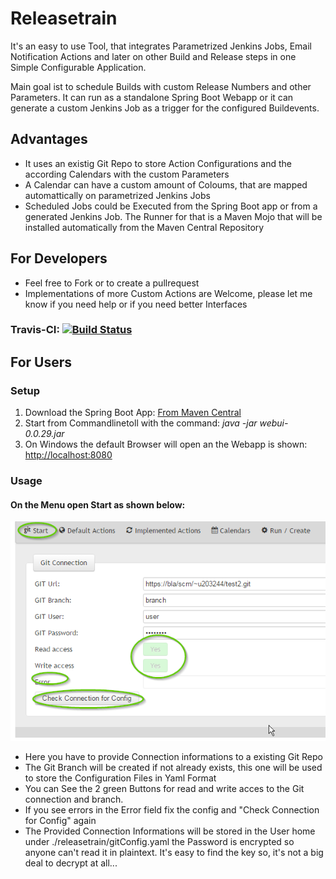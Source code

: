 # Releasetrain
It's an easy to use Tool, that integrates Parametrized Jenkins Jobs, Email Notification Actions and later on other Build and Release steps in one Simple Configurable Application.

Main goal ist to schedule Builds with custom Release Numbers and other Parameters. It can run as a standalone Spring Boot Webapp or it can generate a custom Jenkins Job as a trigger for the configured Buildevents.

## Advantages
- It uses an existig Git Repo to store Action Configurations and the according Calendars with the custom Parameters
- A Calendar can have a custom amount of Coloums, that are mapped automattically on parametrized Jenkins Jobs
- Scheduled Jobs could be Executed from the Spring Boot app or from a generated Jenkins Job. The Runner for that is a Maven Mojo that will be installed automatically from the Maven Central Repository

## For Developers
- Feel free to Fork or to create a pullrequest
- Implementations of more Custom Actions are Welcome, please let me know if you need help or if you need better Interfaces

### Travis-CI: [![Build Status](https://travis-ci.org/SchweizerischeBundesbahnen/releasetrain.svg?branch=master)](https://travis-ci.org/SchweizerischeBundesbahnen/releasetrain)

## For Users
### Setup

1. Download the Spring Boot App: [From Maven Central](http://repo1.maven.org/maven2/ch/sbb/releasetrain/webui/0.0.29/webui-0.0.29.jar)
2. Start from Commandlinetoll with the command: _java -jar webui-0.0.29.jar_
3. On Windows the default Browser will open an the Webapp is shown: [http://localhost:8080](http://localhost:8080)

### Usage
#### On the Menu open Start as shown below:
![](docs/2016-09-06%2018_13_23-localhost_8080_app.htm.png)
- Here you have to provide Connection informations to a existing Git Repo
- The Git Branch will be created if not already exists, this one will be used to store the Configuration Files in Yaml Format
- You can See the 2 green Buttons for read and write acces to the Git connection and branch. 
- If you see errors in the Error field fix the config and "Check Connection for Config" again
- The Provided Connection Informations will be stored in the User home under ./releasetrain/gitConfig.yaml
the Password is encrypted so anyone can't read it in plaintext. It's easy to find the key so, it's not a big deal to decrypt at all...
